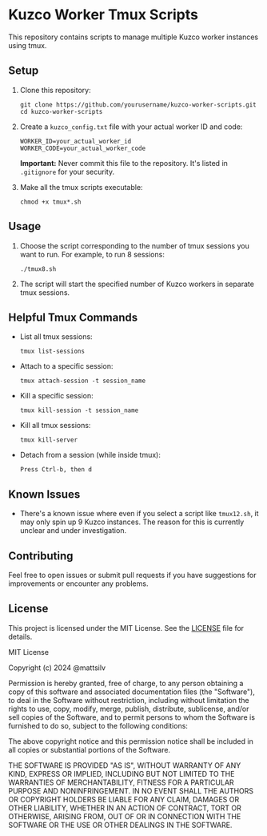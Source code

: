# Kuzco Worker Tmux Scripts

This repository contains scripts to manage multiple Kuzco worker instances using tmux.

## Setup

1. Clone this repository:
   ```
   git clone https://github.com/yourusername/kuzco-worker-scripts.git
   cd kuzco-worker-scripts
   ```

2. Create a `kuzco_config.txt` file with your actual worker ID and code:
   ```
   WORKER_ID=your_actual_worker_id
   WORKER_CODE=your_actual_worker_code
   ```
   **Important:** Never commit this file to the repository. It's listed in `.gitignore` for your security.

3. Make all the tmux scripts executable:
   ```
   chmod +x tmux*.sh
   ```

## Usage

1. Choose the script corresponding to the number of tmux sessions you want to run. For example, to run 8 sessions:
   ```
   ./tmux8.sh
   ```

2. The script will start the specified number of Kuzco workers in separate tmux sessions.

## Helpful Tmux Commands

- List all tmux sessions:
  ```
  tmux list-sessions
  ```

- Attach to a specific session:
  ```
  tmux attach-session -t session_name
  ```

- Kill a specific session:
  ```
  tmux kill-session -t session_name
  ```

- Kill all tmux sessions:
  ```
  tmux kill-server
  ```

- Detach from a session (while inside tmux):
  ```
  Press Ctrl-b, then d
  ```

## Known Issues

- There's a known issue where even if you select a script like `tmux12.sh`, it may only spin up 9 Kuzco instances. The reason for this is currently unclear and under investigation.

## Contributing

Feel free to open issues or submit pull requests if you have suggestions for improvements or encounter any problems.

## License

This project is licensed under the MIT License. See the [LICENSE](LICENSE) file for details.

MIT License

Copyright (c) 2024 @mattsilv

Permission is hereby granted, free of charge, to any person obtaining a copy
of this software and associated documentation files (the "Software"), to deal
in the Software without restriction, including without limitation the rights
to use, copy, modify, merge, publish, distribute, sublicense, and/or sell
copies of the Software, and to permit persons to whom the Software is
furnished to do so, subject to the following conditions:

The above copyright notice and this permission notice shall be included in all
copies or substantial portions of the Software.

THE SOFTWARE IS PROVIDED "AS IS", WITHOUT WARRANTY OF ANY KIND, EXPRESS OR
IMPLIED, INCLUDING BUT NOT LIMITED TO THE WARRANTIES OF MERCHANTABILITY,
FITNESS FOR A PARTICULAR PURPOSE AND NONINFRINGEMENT. IN NO EVENT SHALL THE
AUTHORS OR COPYRIGHT HOLDERS BE LIABLE FOR ANY CLAIM, DAMAGES OR OTHER
LIABILITY, WHETHER IN AN ACTION OF CONTRACT, TORT OR OTHERWISE, ARISING FROM,
OUT OF OR IN CONNECTION WITH THE SOFTWARE OR THE USE OR OTHER DEALINGS IN THE
SOFTWARE.
